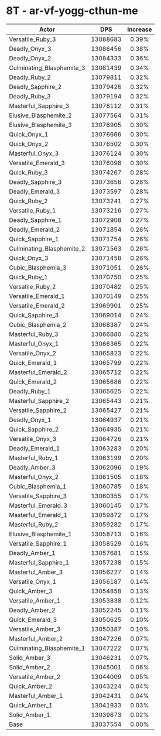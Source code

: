 # 8T - ar-vf-yogg-cthun-me
| Actor | DPS | Increase |
|---|:---:|:---:|
|Versatile_Ruby_3|13088683|0.39%|
|Deadly_Onyx_3|13086456|0.38%|
|Deadly_Onyx_2|13084333|0.36%|
|Culminating_Blasphemite_3|13081439|0.34%|
|Deadly_Ruby_2|13079811|0.32%|
|Deadly_Sapphire_2|13079426|0.32%|
|Deadly_Ruby_3|13079194|0.32%|
|Masterful_Sapphire_3|13078112|0.31%|
|Elusive_Blasphemite_2|13077564|0.31%|
|Elusive_Blasphemite_3|13076905|0.30%|
|Quick_Onyx_1|13076666|0.30%|
|Quick_Onyx_2|13076502|0.30%|
|Masterful_Onyx_3|13076124|0.30%|
|Versatile_Emerald_3|13076098|0.30%|
|Quick_Ruby_3|13074267|0.28%|
|Deadly_Sapphire_3|13073656|0.28%|
|Deadly_Emerald_3|13073597|0.28%|
|Quick_Ruby_2|13073241|0.27%|
|Versatile_Ruby_1|13073216|0.27%|
|Deadly_Sapphire_1|13072908|0.27%|
|Deadly_Emerald_2|13071854|0.26%|
|Quick_Sapphire_1|13071754|0.26%|
|Culminating_Blasphemite_2|13071563|0.26%|
|Quick_Onyx_3|13071458|0.26%|
|Cubic_Blasphemia_3|13071051|0.26%|
|Quick_Ruby_1|13070750|0.25%|
|Versatile_Ruby_2|13070482|0.25%|
|Versatile_Emerald_1|13070149|0.25%|
|Versatile_Emerald_2|13069901|0.25%|
|Quick_Sapphire_3|13069014|0.24%|
|Cubic_Blasphemia_2|13068387|0.24%|
|Masterful_Ruby_3|13066880|0.22%|
|Masterful_Onyx_1|13066365|0.22%|
|Versatile_Onyx_2|13065823|0.22%|
|Quick_Emerald_1|13065799|0.22%|
|Masterful_Emerald_2|13065712|0.22%|
|Quick_Emerald_2|13065686|0.22%|
|Deadly_Ruby_1|13065625|0.22%|
|Masterful_Sapphire_2|13065443|0.21%|
|Versatile_Sapphire_2|13065427|0.21%|
|Deadly_Onyx_1|13064937|0.21%|
|Quick_Sapphire_2|13064935|0.21%|
|Versatile_Onyx_3|13064726|0.21%|
|Deadly_Emerald_1|13063283|0.20%|
|Masterful_Ruby_1|13063199|0.20%|
|Deadly_Amber_3|13062096|0.19%|
|Masterful_Onyx_2|13061505|0.18%|
|Cubic_Blasphemia_1|13060785|0.18%|
|Versatile_Sapphire_3|13060355|0.17%|
|Masterful_Emerald_3|13060145|0.17%|
|Masterful_Emerald_1|13059872|0.17%|
|Masterful_Ruby_2|13059282|0.17%|
|Elusive_Blasphemite_1|13058713|0.16%|
|Versatile_Sapphire_1|13058529|0.16%|
|Deadly_Amber_1|13057681|0.15%|
|Masterful_Sapphire_1|13057238|0.15%|
|Masterful_Amber_3|13056227|0.14%|
|Versatile_Onyx_1|13056187|0.14%|
|Quick_Amber_3|13054858|0.13%|
|Versatile_Amber_1|13053838|0.12%|
|Deadly_Amber_2|13052245|0.11%|
|Quick_Emerald_3|13050625|0.10%|
|Versatile_Amber_3|13050387|0.10%|
|Masterful_Amber_2|13047226|0.07%|
|Culminating_Blasphemite_1|13047222|0.07%|
|Solid_Amber_3|13046231|0.07%|
|Solid_Amber_2|13045001|0.06%|
|Versatile_Amber_2|13044009|0.05%|
|Quick_Amber_2|13043224|0.04%|
|Masterful_Amber_1|13042431|0.04%|
|Quick_Amber_1|13041933|0.03%|
|Solid_Amber_1|13039673|0.02%|
|Base|13037554|0.00%|
